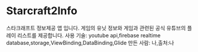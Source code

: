 # Starcraft2Info
스타크래프트 정보제공 앱 입니다. 게임의 유닛 정보와 게임과 관련된 공식 유튜브의 플레이 리스트를 제공합니다.
사용 기술: youtube api,firebase realtime database,storage,ViewBinding,DataBinding,Glide
만든 사람: 나,출처:나
